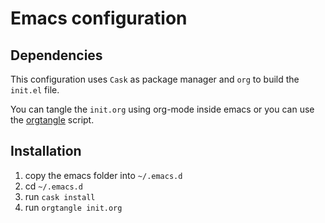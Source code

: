 # Emacs configuration

## Dependencies

This configuration uses `Cask` as package manager and `org` to build the `init.el` file.

You can tangle the `init.org` using org-mode inside emacs or you can use the [orgtangle](https://github.com/rcoedo/orgtangle) script.

## Installation

1. copy the emacs folder into `~/.emacs.d`
2. cd `~/.emacs.d`
3. run `cask install`
4. run `orgtangle init.org`
